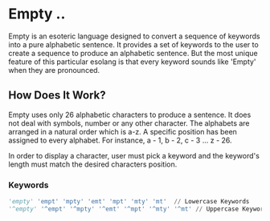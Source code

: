 # Empty ..
Empty is an esoteric language designed to convert a sequence of keywords into a pure alphabetic sentence. It provides a set of keywords to the user to create a sequence to produce an alphabetic sentence. But the most unique feature of this particular esolang is that every keyword sounds like 'Empty' when they are pronounced.

## How Does It Work?
Empty uses only 26 alphabetic characters to produce a sentence. It does not deal with symbols, number or any other character. The alphabets are arranged in a natural order which is a-z. A specific position has been assigned to every alphabet. For instance, a - 1, b - 2, c - 3 ... z - 26. 

In order to display a character, user must pick a keyword and the keyword's length must match the desired characters position.
### Keywords
```python
'empty' 'empt' 'mpty' 'emt' 'mpt' 'mty' 'mt'  // Lowercase Keywords
'^empty' '^empt' '^mpty' '^emt' '^mpt' '^mty' '^mt' // Uppercase Keywords
```
